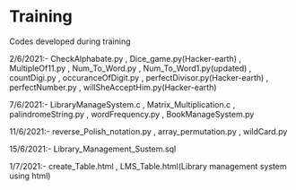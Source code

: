 # Training

Codes developed during training

2/6/2021:-  CheckAlphabate.py ,
            Dice_game.py(Hacker-earth) ,
            MultipleOf11.py ,
            Num_To_Word.py ,
            Num_To_Word1.py(updated) ,
            countDigi.py ,
            occuranceOfDigit.py ,
            perfectDivisor.py(Hacker-earth) ,
            perfectNumber.py ,
            willSheAcceptHim.py(Hacker-earth)
            

7/6/2021:-  LibraryManageSystem.c ,
            Matrix_Multiplication.c ,
            palindromeString.py ,
            wordFrequency.py ,
            BookManageSystem.py 
          
11/6/2021:-  reverse_Polish_notation.py , 
             array_permutation.py , 
             wildCard.py
             
15/6/2021:- Library_Management_Sustem.sql
             
1/7/2021:-  create_Table.html ,
            LMS_Table.html(Library management system using html)
